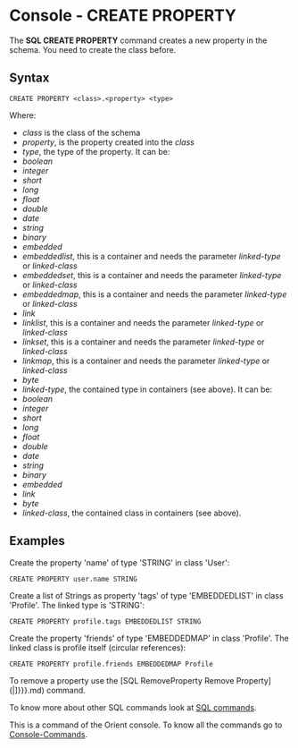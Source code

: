 # Console - CREATE PROPERTY

The **SQL CREATE PROPERTY** command creates a new property in the schema. You need to create the class before.

## Syntax

```
CREATE PROPERTY <class>.<property> <type>
```

Where:
- *class* is the class of the schema
- *property*, is the property created into the *class*
- *type*, the type of the property. It can be:
 - *boolean*
 - *integer*
 - *short*
 - *long*
 - *float*
 - *double*
 - *date*
 - *string*
 - *binary*
 - *embedded*
 - *embeddedlist*, this is a container and needs the parameter *linked-type* or *linked-class*
 - *embeddedset*, this is a container and needs the parameter *linked-type* or *linked-class*
 - *embeddedmap*, this is a container and needs the parameter *linked-type* or *linked-class*
 - *link*
 - *linklist*, this is a container and needs the parameter *linked-type* or *linked-class*
 - *linkset*, this is a container and needs the parameter *linked-type* or *linked-class*
 - *linkmap*, this is a container and needs the parameter *linked-type* or *linked-class*
 - *byte*
- *linked-type*, the contained type in containers (see above). It can be:
 - *boolean*
 - *integer*
 - *short*
 - *long*
 - *float*
 - *double*
 - *date*
 - *string*
 - *binary*
 - *embedded*
 - *link*
 - *byte*
- *linked-class*, the contained class in containers (see above).

## Examples

Create the property 'name' of type 'STRING' in class 'User':

```
CREATE PROPERTY user.name STRING
```

Create a list of Strings as property 'tags' of type 'EMBEDDEDLIST' in class 'Profile'. The linked type is 'STRING':

```
CREATE PROPERTY profile.tags EMBEDDEDLIST STRING
```

Create the property 'friends' of type 'EMBEDDEDMAP' in class 'Profile'. The linked class is profile itself (circular references):

```
CREATE PROPERTY profile.friends EMBEDDEDMAP Profile
```

To remove a property use the [SQL RemoveProperty Remove Property](<linked-type>|<linked-class>]}}}.md) command.

To know more about other SQL commands look at [SQL commands](SQL.md).

This is a command of the Orient console. To know all the commands go to [Console-Commands](Console-Commands.md).
